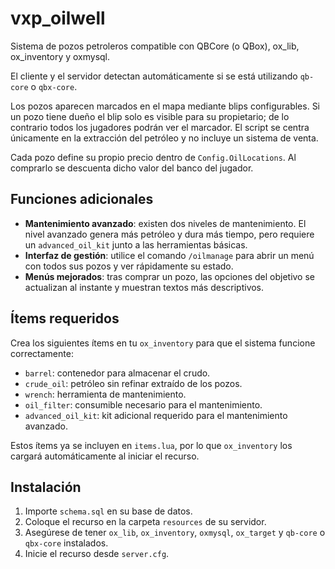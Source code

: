 # vxp_oilwell

Sistema de pozos petroleros compatible con QBCore (o QBox), ox_lib, ox_inventory y oxmysql.

El cliente y el servidor detectan automáticamente si se está utilizando `qb-core` o `qbx-core`.


Los pozos aparecen marcados en el mapa mediante blips configurables. Si un pozo tiene dueño el blip solo es visible para su propietario; de lo contrario todos los jugadores podrán ver el marcador. El script se centra únicamente en la extracción del petróleo y no incluye un sistema de venta.

Cada pozo define su propio precio dentro de `Config.OilLocations`. Al comprarlo se descuenta dicho valor del banco del jugador.

## Funciones adicionales

- **Mantenimiento avanzado**: existen dos niveles de mantenimiento. El nivel avanzado genera más petróleo y dura más tiempo, pero requiere un `advanced_oil_kit` junto a las herramientas básicas.
- **Interfaz de gestión**: utilice el comando `/oilmanage` para abrir un menú con todos sus pozos y ver rápidamente su estado.
- **Menús mejorados**: tras comprar un pozo, las opciones del objetivo se actualizan al instante y muestran textos más descriptivos.

## Ítems requeridos

Crea los siguientes ítems en tu `ox_inventory` para que el sistema funcione
correctamente:

- `barrel`: contenedor para almacenar el crudo.
- `crude_oil`: petróleo sin refinar extraído de los pozos.
- `wrench`: herramienta de mantenimiento.
- `oil_filter`: consumible necesario para el mantenimiento.
- `advanced_oil_kit`: kit adicional requerido para el mantenimiento avanzado.

Estos ítems ya se incluyen en `items.lua`, por lo que `ox_inventory` los
cargará automáticamente al iniciar el recurso.

## Instalación

1. Importe `schema.sql` en su base de datos.
2. Coloque el recurso en la carpeta `resources` de su servidor.
3. Asegúrese de tener `ox_lib`, `ox_inventory`, `oxmysql`, `ox_target` y `qb-core`
   o `qbx-core` instalados.
4. Inicie el recurso desde `server.cfg`.
